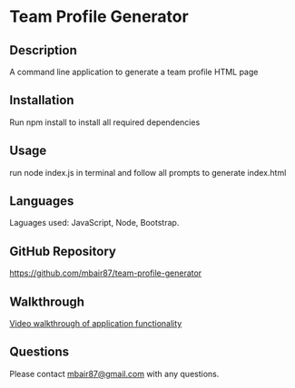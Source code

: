 # Team Profile Generator
  
## Description 
A command line application to generate a team profile HTML page

## Installation
Run npm install to install all required dependencies
## Usage 
run node index.js in terminal and follow all prompts to generate index.html
 
## Languages
Laguages used: JavaScript, Node, Bootstrap.


## GitHub Repository
https://github.com/mbair87/team-profile-generator

## Walkthrough
[Video walkthrough of application functionality](https://youtu.be/NNvBmvV95aU)

## Questions
Please contact mbair87@gmail.com with any questions.